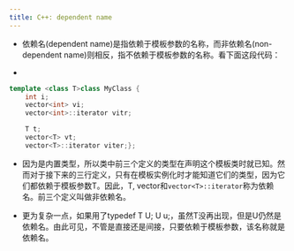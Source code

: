 ```yaml
---
title: C++: dependent name
---
```


- 依赖名(dependent name)是指依赖于模板参数的名称，而非依赖名(non-dependent name)则相反，指不依赖于模板参数的名称。看下面这段代码：

- 
```c++
template <class T>class MyClass {
    int i;
    vector<int> vi;
    vector<int>::iterator vitr;

    T t;
    vector<T> vt;
    vector<T>::iterator viter;};
```

- 因为是内置类型，所以类中前三个定义的类型在声明这个模板类时就已知。然而对于接下来的三行定义，只有在模板实例化时才能知道它们的类型，因为它们都依赖于模板参数T。因此，T, vector<T>和`vector<T>::iterator`称为依赖名。前三个定义叫做非依赖名。

- 更为复杂一点，如果用了typedef T U; U u;，虽然T没再出现，但是U仍然是依赖名。由此可见，不管是直接还是间接，只要依赖于模板参数，该名称就是依赖名。
